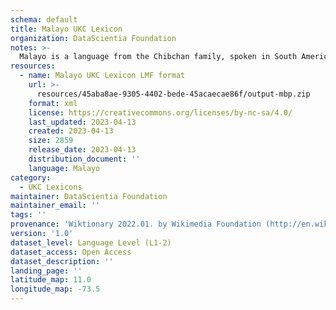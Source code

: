 ```yaml
---
schema: default
title: Malayo UKC Lexicon
organization: DataScientia Foundation
notes: >-
  Malayo is a language from the Chibchan family, spoken in South America. The UKC Lexicon of Malayo is represented as a lexico-semantic network. It consists of words, word senses, synsets, as well as sense-level and synset-level relationships.
resources:
  - name: Malayo UKC Lexicon LMF format
    url: >-
      resources/45aba8ae-9305-4402-bede-45acaecae86f/output-mbp.zip
    format: xml
    license: https://creativecommons.org/licenses/by-nc-sa/4.0/
    last_updated: 2023-04-13
    created: 2023-04-13
    size: 2859
    release_date: 2023-04-13
    distribution_document: ''
    language: Malayo
category:
  - UKC Lexicons
maintainer: DataScientia Foundation
maintainer_email: ''
tags: ''
provenance: 'Wiktionary 2022.01. by Wikimedia Foundation (http://en.wiktionary.org); CogNet 2.1 by Khuyagbaatar Batsuren, National University of Mongolia (http://cognet.ukc.disi.unitn.it); Native Languages of the Americas 2021.11. by Laura Redish and Orrin Lewis (http://www.native-languages.org); Princeton WordNet 2.1 by Princeton University (https://wordnet.princeton.edu)'
version: '1.0'
dataset_level: Language Level (L1-2)
dataset_access: Open Access
dataset_description: ''
landing_page: ''
latitude_map: 11.0
longitude_map: -73.5
---
```

